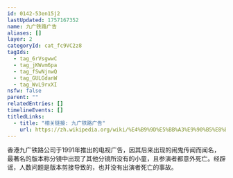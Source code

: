 ```yaml
---
id: 0142-53en15j2
lastUpdated: 1757167352
name: 九广铁路广告
aliases: []
layer: 2
categoryId: cat_fc9VC2z8
tagIds:
  - tag_6rVsgwwC
  - tag_jKWvm6pa
  - tag_fSwNjnwQ
  - tag_GULGdanW
  - tag_WvL9rxXI
nsfw: false
parent: ""
relatedEntries: []
timelineEvents: []
titledLinks:
  - title: "相关链接: 九广铁路广告"
    url: https://zh.wikipedia.org/wiki/%E4%B9%9D%E5%BB%A3%E9%90%B5%E8%B7%AF%E7%81%AB%E8%BB%8A%E9%81%8A%E6%88%B2%E5%BB%A3%E5%91%8A
---
```


香港九广铁路公司于1991年推出的电视广告，因其后来出现的闹鬼传闻而闻名，最著名的版本称分镜中出现了其他分镜所没有的小童，且参演者都意外死亡。经辟谣，人数问题是版本剪接导致的，也并没有出演者死亡的事故。